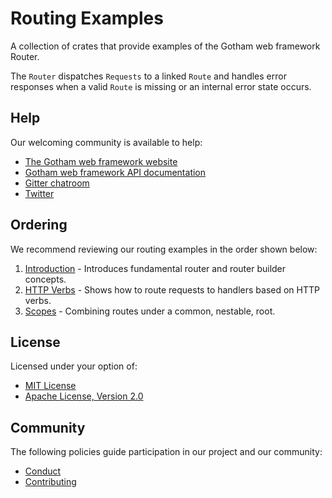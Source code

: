 # Routing Examples

A collection of crates that provide examples of the Gotham web framework Router.

The `Router` dispatches `Requests` to a linked `Route` and handles error
responses when a valid `Route` is missing or an internal error state occurs.

## Help

Our welcoming community is available to help:

* [The Gotham web framework website](https://gotham.rs)
* [Gotham web framework API documentation](https://docs.rs/gotham/)
* [Gitter chatroom](https://gitter.im/gotham-rs/gotham)
* [Twitter](https://twitter.com/gotham_rs)

## Ordering

We recommend reviewing our routing examples in the order shown below:

1. [Introduction](introduction) - Introduces fundamental router and router builder concepts.
1. [HTTP Verbs](http_verbs) - Shows how to route requests to handlers based on HTTP verbs.
1. [Scopes](scopes) - Combining routes under a common, nestable, root.

## License

Licensed under your option of:

* [MIT License](../LICENSE-MIT)
* [Apache License, Version 2.0](../LICENSE-APACHE)

## Community

The following policies guide participation in our project and our community:

* [Conduct](../../CONDUCT.md)
* [Contributing](../../CONTRIBUTING.md)
